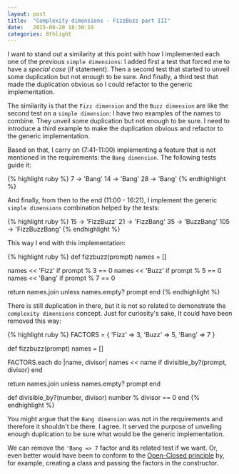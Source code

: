 ```yaml
---
layout: post
title:  "Complexity dimensions - FizzBuzz part III"
date:   2015-08-20 18:30:19
categories: 8thlight
---
```

I want to stand out a similarity at this point with how I implemented each one of the previous `simple dimensions`: I added first a test that forced me to have a *special case* (if statement). Then a second test that started to unveil some duplication but not enough to be sure. And finally, a third test that made the duplication obvious so I could refactor to the generic implementation.

The similarity is that the `Fizz dimension` and the `Buzz dimension` are like the second test on a `simple dimension`: I have two examples of the names to combine. They unveil some duplication but not enough to be sure. I need to introduce a third example to make the duplication obvious and refactor to the generic implementation.

Based on that, I carry on (7:41-11:00) implementing a feature that is not mentioned in the requirements: the `Bang dimension`. The following tests guide it:

{% highlight ruby %}
7 -> 'Bang'
14 -> 'Bang'
28 -> 'Bang'
{% endhighlight %}

And finally, from then to the end (11:00 - 16:21), I implement the generic `simple dimensions` combination helped by the tests:

{% highlight ruby %}
15 -> 'FizzBuzz'
21 -> 'FizzBang'
35 -> 'BuzzBang'
105 -> 'FizzBuzzBang'
{% endhighlight %}

This way I end with this implementation:

{% highlight ruby %}
def fizzbuzz(prompt)
  names = []

  names << 'Fizz' if prompt % 3 == 0
  names << 'Buzz' if prompt % 5 == 0
  names << 'Bang' if prompt % 7 == 0

  return names.join unless names.empty?
  prompt
end
{% endhighlight %}

There is still duplication in there, but it is not so related to demonstrate the `complexity dimensions` concept. Just for curiosity's sake, It could have been removed this way:

{% highlight ruby %}
FACTORS = {
  'Fizz' => 3,
  'Buzz' => 5,
  'Bang' => 7
}

def fizzbuzz(prompt)
  names = []

  FACTORS.each do |name, divisor|
    names << name if divisible_by?(prompt, divisor)
  end

  return names.join unless names.empty?
  prompt
end

def divisible_by?(number, divisor)
  number % divisor == 0
end
{% endhighlight %}

You might argue that the `Bang dimension` was not in the requirements and therefore it shouldn't be there. I agree. It served the purpose of unveiling enough duplication to be sure what would be the generic implementation.

We can remove the `'Bang => 7` factor and its related test if we want. Or, even better would have been to conform to the [Open-Closed principle](http://c2.com/cgi/wiki?OpenClosedPrinciple) by, for example, creating a class and passing the factors in the constructor.

